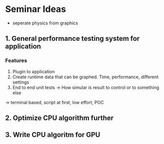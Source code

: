 # Seminar Ideas
- seperate physics from graphics

## 1. General performance testing system for application
### Features
1. Plugin to application
2. Create runtime data that can be graphed. Time, performance, different settings
3. End to end unit tests -> How simular is result to control or to something else

-> terminal based, script at first, low effort, POC


## 2. Optimize CPU algorithm further

## 3. Write CPU algoritm for GPU

